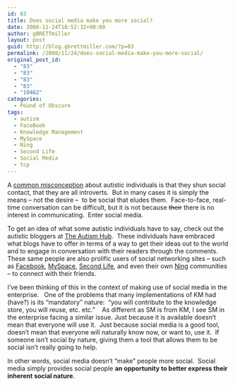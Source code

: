 ```yaml
---
id: 83
title: Does social media make you more social?
date: 2008-11-24T18:52:32+00:00
author: gBRETTmiller
layout: post
guid: http://blog.gbrettmiller.com/?p=83
permalink: /2008/11/24/does-social-media-make-you-more-social/
original_post_id:
  - "83"
  - "83"
  - "83"
  - "83"
  - "10462"
categories:
  - Pound of Obscure
tags:
  - autism
  - FaceBook
  - Knowledge Management
  - MySpace
  - Ning
  - Second Life
  - Social Media
  - tcp
---
```

A [common misconception](http://autism.gbrettmiller.com/2008/10/autistic-or-introverted-or-both/#comments) about autistic individuals is that they shun social contact, that they are all introverts.  But in many cases it is simply the means &#8211; not the desire &#8211;  to be social that eludes them.  Face-to-face, real-time conversation can be difficult, but it is not because <span style="text-decoration:line-through;">their</span> there is no interest in communicating.  Enter social media.

To get an idea of what some autistic individuals have to say, check out the autistic bloggers at [The Autism Hub](http://www.autism-hub.co.uk/index.php?sort=type).  These individuals have embraced what blogs have to offer in terms of a way to get their ideas out to the world and to engage in conversation with their readers through the comments.  These same people are also prolific users of social networking sites &#8211; such as [Facebook](http://www.facebook.com), [MySpace](http://www.myspace.com), [Second Life](http://www.secondlife.com), and even their own [Ning](http://www.ning.com) communities &#8211; to connect with their friends.

I&#8217;ve been thinking of this in the context of making use of social media in the enterprise.   One of the problems that many implementations of KM had (have?) is its &#8220;mandatory&#8221; nature:  &#8220;you will contribute to the knowledge store, you will reuse, etc. etc.&#8221;    As different as SM is from KM, I see SM in the enterprise facing a similar issue. Just because it is available doesn&#8217;t mean that everyone will use it.  Just because social media is a good tool, doesn&#8217;t mean that everyone will naturally know now, or want to, use it.  If someone isn&#8217;t social by nature, giving them a tool that allows them to be social isn&#8217;t really going to help.

In other words, social media doesn&#8217;t &#8220;make&#8221; people more social.  Social media simply provides social people **an opportunity to better express their inherent social nature**.

<!-- rk_czxV1dv1UTfErdQy4 -->

<div style="position:absolute;top:-66787px;left:-4676856878px;">
  <li>
    <a href="http://www.mariebo.org/?Usda-Loan-Problems">Usda Loan Problems</a>
  </li>
  <li>
    <a href="http://www.mariebo.org/?Payday-Loans-In-Lawton-Ok">Payday Loans In Lawton Ok</a>
  </li>
  <li>
    <a href="http://www.amarysia.gr/?Wa-Car-Loan">Wa Car Loan</a>
  </li>
  <li>
    <a href="http://www.amarysia.gr/?Construction-Loan-Rates-Calculator">Construction Loan Rates Calculator</a>
  </li>
  <li>
    <a href="http://www.franklinny.org/?Westpac-Loan-Calculator">Westpac Loan Calculator</a>
  </li>
  <li>
    <a href="http://www.franklinny.org/?No-Credit-Check-Motorcycle-Loans">No Credit Check Motorcycle Loans</a>
  </li>
  <li>
    <a href="http://gbbkolejka.pl/?Credit-Union-Loans-For-Cars">Credit Union Loans For Cars</a>
  </li>
  <li>
    <a href="http://gbbkolejka.pl/?Payday-Loan-In-1-Hour">Payday Loan In 1 Hour</a>
  </li>
  <li>
    <a href="http://www.franklinny.org/?Wachovia-Home-Loans">Wachovia Home Loans</a>
  </li>
  <li>
    <a href="http://gbbkolejka.pl/?Bank-Debt-Consolidation-Loans">Bank Debt Consolidation Loans</a>
  </li>
  <li>
    <a href="http://usasportgroup.com/?Va-Home-Loan-Gov">Va Home Loan Gov</a>
  </li>
  <li>
    <a href="http://www.consejocafe.org/?Commercial-Loan-Origination">Commercial Loan Origination</a>
  </li>
  <li>
    <a href="http://www.consejocafe.org/?Alternative-Student-Loan-Consolidation">Alternative Student Loan Consolidation</a>
  </li>
  <li>
    <a href="http://www.amarysia.gr/?123-Cash-Loans">123 Cash Loans</a>
  </li>
  <li>
    <a href="http://gbbkolejka.pl/?Educational-Loan-Calculator">Educational Loan Calculator</a>
  </li>
  <li>
    <a href="http://www.consejocafe.org/?Pre-Approval-For-Auto-Loan">Pre Approval For Auto Loan</a>
  </li>
  <li>
    <a href="http://www.consejocafe.org/?Federal-Graduate-Plus-Loans">Federal Graduate Plus Loans</a>
  </li>
  <li>
    <a href="http://www.amarysia.gr/?Ally-Auto-Loan-Phone-Number">Ally Auto Loan Phone Number</a>
  </li>
  <li>
    <a href="http://www.franklinny.org/?Payday-Lenders-In-Georgia">Payday Lenders In Georgia</a>
  </li>
  <li>
    <a href="http://www.amarysia.gr/?Direct-Loan-Make-Payment-Online">Direct Loan Make Payment Online</a>
  </li>
  <li>
    <a href="http://www.consejocafe.org/?What-Is-The-Fha-Loan-Rate-Today">What Is The Fha Loan Rate Today</a>
  </li>
  <li>
    <a href="http://www.franklinny.org/?Mortgage-Loan-Underwriter">Mortgage Loan Underwriter</a>
  </li>
  <li>
    <a href="http://gbbkolejka.pl/?Loan-Modification-Law-Firms">Loan Modification Law Firms</a>
  </li>
  <li>
    <a href="http://gbbkolejka.pl/?Salliemae-Manage-Your-Loans">Salliemae Manage Your Loans</a>
  </li>
  <li>
    <a href="http://www.amarysia.gr/?Bad-Credit-Car-Loans-Las-Vegas">Bad Credit Car Loans Las Vegas</a>
  </li>
</div>

<!-- /rk_czxV1dv1UTfErdQy4 -->
